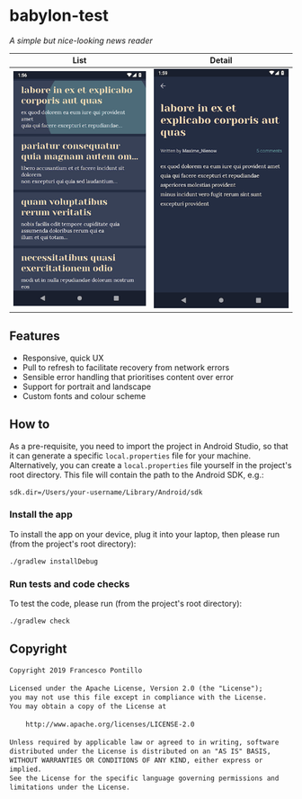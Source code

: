 # babylon-test

_A simple but nice-looking news reader_

| List | Detail |
| ---- | ------ |
| ![](raw/01-list.png) | ![](raw/02-detail.png) |

## Features

* Responsive, quick UX
* Pull to refresh to facilitate recovery from network errors
* Sensible error handling that prioritises content over error
* Support for portrait and landscape
* Custom fonts and colour scheme

## How to

As a pre-requisite, you need to import the project in Android Studio, so that it can generate a specific 
`local.properties` file for your machine. Alternatively, you can create a `local.properties` file yourself in the 
project's root directory. This file will contain the path to the Android SDK, e.g.:

```
sdk.dir=/Users/your-username/Library/Android/sdk
```

### Install the app

To install the app on your device, plug it into your laptop, then please run (from the project's root directory):

```
./gradlew installDebug
```

### Run tests and code checks

To test the code, please run (from the project's root directory):

```
./gradlew check
```

## Copyright

```
Copyright 2019 Francesco Pontillo

Licensed under the Apache License, Version 2.0 (the "License");
you may not use this file except in compliance with the License.
You may obtain a copy of the License at

    http://www.apache.org/licenses/LICENSE-2.0

Unless required by applicable law or agreed to in writing, software
distributed under the License is distributed on an "AS IS" BASIS,
WITHOUT WARRANTIES OR CONDITIONS OF ANY KIND, either express or implied.
See the License for the specific language governing permissions and
limitations under the License.
```
